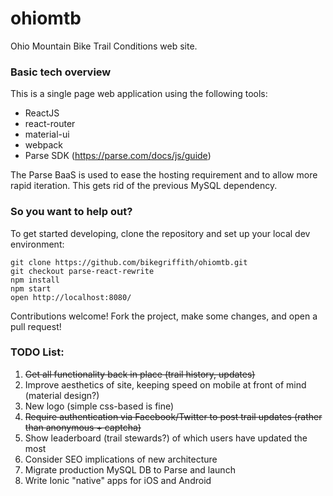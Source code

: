 # ohiomtb

Ohio Mountain Bike Trail Conditions web site.

### Basic tech overview

This is a single page web application using the following tools:

* ReactJS
* react-router
* material-ui
* webpack
* Parse SDK (https://parse.com/docs/js/guide)

The Parse BaaS is used to ease the hosting requirement and to allow more rapid iteration. This gets rid of the previous MySQL dependency.

### So you want to help out?

To get started developing, clone the repository and set up your local dev environment:

```
git clone https://github.com/bikegriffith/ohiomtb.git
git checkout parse-react-rewrite
npm install
npm start
open http://localhost:8080/
```

Contributions welcome! Fork the project, make some changes, and open a pull request!

### TODO List:
1. ~~Get all functionality back in place (trail history, updates)~~
2. Improve aesthetics of site, keeping speed on mobile at front of mind (material design?)
3. New logo (simple css-based is fine)
4. ~~Require authentication via Facebook/Twitter to post trail updates (rather than anonymous + captcha)~~
5. Show leaderboard (trail stewards?) of which users have updated the most
6. Consider SEO implications of new architecture
7. Migrate production MySQL DB to Parse and launch
8. Write Ionic "native" apps for iOS and Android
